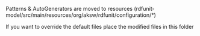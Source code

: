 Patterns & AutoGenerators are moved to resources (rdfunit-model/src/main/resources/org/aksw/rdfunit/configuration/*)

If you want to override the default files place the modified files in this folder
